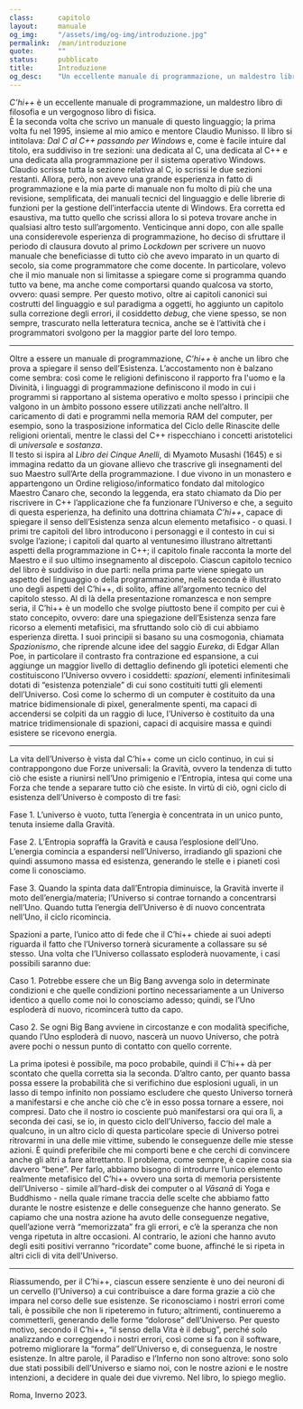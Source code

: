```yaml
---
class:      capitolo
layout:     manuale
og_img:     "/assets/img/og-img/introduzione.jpg"
permalink:  /man/introduzione
quote:      ""
status:     pubblicato
title:      Introduzione
og_desc:    "Un eccellente manuale di programmazione, un maldestro libro di filosofia e un vergognoso libro di fisica."
---
```


*C'hi++* è un eccellente manuale di programmazione, un maldestro libro di filosofia e un vergognoso libro di fisica.  
È la seconda volta che scrivo un manuale di questo linguaggio; la prima volta fu nel 1995, insieme al mio amico e mentore Claudio Munisso. Il libro si intitolava: *Dal C al C++ passando per Windows* e, come è facile intuire dal titolo, era suddiviso in tre sezioni: una dedicata al C, una dedicata al C++ e una dedicata alla programmazione per il sistema operativo Windows. Claudio scrisse tutta la sezione relativa al C, io scrissi le due sezioni restanti. Allora, però, non avevo una grande esperienza in fatto di programmazione e la mia parte di manuale non fu molto di più che una revisione, semplificata, dei manuali tecnici del linguaggio e delle librerie di funzioni per la gestione dell’interfaccia utente di Windows. Era corretta ed esaustiva, ma tutto quello che scrissi allora lo si poteva trovare anche in qualsiasi altro testo sull’argomento.
Venticinque anni dopo, con alle spalle una considerevole esperienza di programmazione, ho deciso di sfruttare il periodo di clausura dovuto al primo *Lockdown* per scrivere un nuovo manuale che beneficiasse di tutto ciò che avevo imparato in un quarto di secolo, sia come programmatore che come docente. In particolare, volevo che il mio manuale non si limitasse a spiegare come si programma quando tutto va bene, ma anche come comportarsi quando qualcosa va storto, ovvero: quasi sempre. Per questo motivo, oltre ai capitoli canonici sui costrutti del linguaggio e sul paradigma a oggetti, ho aggiunto un capitolo sulla correzione degli errori, il cosiddetto *debug*, che viene spesso, se non sempre, trascurato nella letteratura tecnica, anche se è l’attività che i programmatori svolgono per la maggior parte del loro tempo.

---

Oltre a essere un manuale di programmazione, *C’hi++* è anche un libro che prova a spiegare il senso dell’Esistenza. L’accostamento non è balzano come sembra: così come le religioni definiscono il rapporto fra l'uomo e la Divinità, i linguaggi di programmazione definiscono il modo in cui i programmi si rapportano al sistema operativo e molto spesso i principii che valgono in un àmbito possono essere utilizzati anche nell’altro. Il caricamento di dati e programmi nella memoria RAM del computer, per esempio, sono la trasposizione informatica del Ciclo delle Rinascite delle religioni orientali, mentre le classi del C++ rispecchiano i concetti aristotelici di *universale* e *sostanza*.  
Il testo si ispira al *Libro dei Cinque Anelli*, di Myamoto Musashi (1645) e si immagina redatto da un giovane allievo che trascrive gli insegnamenti del suo Maestro sull’Arte della programmazione. I due vivono in un monastero e appartengono un Ordine religioso/informatico fondato dal mitologico Maestro Canaro che, secondo la leggenda, era stato chiamato da Dio per riscrivere in C++ l’applicazione che fa funzionare l’Universo e che, a seguito di questa esperienza, ha definito una dottrina chiamata *C’hi++*, capace di spiegare il senso dell’Esistenza senza alcun elemento metafisico - o quasi.
I primi tre capitoli del libro introducono i personaggi e il contesto in cui si svolge l’azione; i capitoli dal quarto al ventunesimo illustrano altrettanti aspetti della programmazione in C++; il capitolo finale racconta la morte del Maestro e il suo ultimo insegnamento al discepolo. Ciascun capitolo tecnico del libro è suddiviso in due parti: nella prima parte viene spiegato un aspetto del linguaggio o della programmazione, nella seconda è illustrato uno degli aspetti del C’hi++, di solito, affine all’argomento tecnico del capitolo stesso.
Al di là della presentazione romanzesca e non sempre seria, il C’hi++ è un modello che svolge piuttosto bene il compito per cui è stato concepito, ovvero: dare una spiegazione dell’Esistenza senza fare ricorso a elementi metafisici, ma sfruttando solo ciò di cui abbiamo esperienza diretta. I suoi principii si basano su una cosmogonia, chiamata *Spazionismo*, che riprende alcune idee del saggio *Eureka*, di Edgar Allan Poe, in particolare il contrasto fra contrazione ed espansione, a cui aggiunge un maggior livello di dettaglio definendo gli ipotetici elementi che costituiscono l’Universo ovvero i cosiddetti: *spazioni*, elementi infinitesimali dotati di “esistenza potenziale” di cui sono costituiti tutti gli elementi dell’Universo. Così come lo schermo di un computer è costituito da una matrice bidimensionale di pixel, generalmente spenti, ma capaci di accendersi se colpiti da un raggio di luce, l’Universo è costituito da una matrice tridimensionale di spazioni, capaci di acquisire massa e quindi esistere se ricevono energia.

---

La vita dell’Universo è vista dal C’hi++ come un ciclo continuo, in cui si contrappongono due Forze universali: la Gravità, ovvero la tendenza di tutto ciò che esiste a riunirsi nell’Uno primigenio e l’Entropia, intesa qui come una Forza che tende a separare tutto ciò che esiste. In virtù di ciò, ogni ciclo di esistenza dell’Universo è composto di tre fasi:

Fase 1. L’universo è vuoto, tutta l’energia è concentrata in un unico punto, tenuta insieme dalla Gravità.

Fase 2. L’Entropia sopraffà la Gravità e causa l’esplosione dell’Uno. L’energia comincia a espandersi nell’Universo, irradiando gli spazioni che quindi assumono massa ed esistenza, generando le stelle e i pianeti così come li conosciamo.

Fase 3. Quando la spinta data dall’Entropia diminuisce, la Gravità inverte il moto dell’energia/materia; l’Universo si contrae tornando a concentrarsi nell’Uno. Quando tutta l’energia dell’Universo è di nuovo concentrata nell’Uno, il ciclo ricomincia.

Spazioni a parte, l’unico atto di fede che il C’hi++ chiede ai suoi adepti riguarda il fatto che l’Universo tornerà sicuramente a collassare su sé stesso. Una volta che l’Universo collassato esploderà nuovamente, i casi possibili saranno due:

Caso 1. Potrebbe essere che un Big Bang avvenga solo in determinate condizioni e che quelle condizioni portino necessariamente a un Universo identico a quello come noi lo conosciamo adesso; quindi, se l’Uno esploderà di nuovo, ricomincerà tutto da capo.

Caso 2. Se ogni Big Bang avviene in circostanze e con modalità specifiche, quando l’Uno esploderà di nuovo, nascerà un nuovo Universo, che potrà avere pochi o nessun punto di contatto con quello corrente.

La prima ipotesi è possibile, ma poco probabile, quindi il C’hi++ dà per scontato che quella corretta sia la seconda. D’altro canto, per quanto bassa possa essere la probabilità che si verifichino due esplosioni uguali, in un lasso di tempo infinito non possiamo escludere che questo Universo tornerà a manifestarsi e che anche ciò che c’è in esso possa tornare a essere, noi compresi. Dato che il nostro io cosciente può manifestarsi ora qui ora lì, a seconda dei casi, se io, in questo ciclo dell’Universo, faccio del male a qualcuno, in un altro ciclo di questa particolare specie di Universo potrei ritrovarmi in una delle mie vittime, subendo le conseguenze delle mie stesse azioni. È quindi preferibile che mi comporti bene e che cerchi di convincere anche gli altri a fare altrettanto. Il problema, come sempre, è capire cosa sia davvero “bene”. Per farlo, abbiamo bisogno di introdurre l’unico elemento realmente metafisico del C’hi++ ovvero una sorta di memoria persistente dell’Universo - simile all’hard-disk dei computer o al *Vāsanā* di Yoga e Buddhismo - nella quale rimane traccia delle scelte che abbiamo fatto durante le nostre esistenze e delle conseguenze che hanno generato. Se capiamo che una nostra azione ha avuto delle conseguenze negative, quell’azione verrà “memorizzata” fra gli errori, e c’è la speranza che non venga ripetuta in altre occasioni. Al contrario, le azioni che hanno avuto degli esiti positivi verranno “ricordate” come buone, affinché le si ripeta in altri cicli di vita dell’Universo.

---

Riassumendo, per il C’hi++, ciascun essere senziente è uno dei neuroni di un cervello (l’Universo) a cui contribuisce a dare forma grazie a ciò che impara nel corso delle sue esistenze. Se riconosciamo i nostri errori come tali, è possibile che non li ripeteremo in futuro; altrimenti, continueremo a commetterli, generando delle forme “dolorose” dell’Universo. Per questo motivo, secondo il C’hi++, “il senso della Vita è il debug”, perché solo analizzando e correggendo i nostri errori, così come si fa con il software, potremo migliorare la “forma” dell’Universo e, di conseguenza, le nostre esistenze.
In altre parole, il Paradiso e l’Inferno non sono altrove: sono solo due stati possibili dell’Universo e siamo noi, con le nostre azioni e le nostre intenzioni, a decidere in quale dei due vivremo.
Nel libro, lo spiego meglio.

Roma, Inverno 2023.
